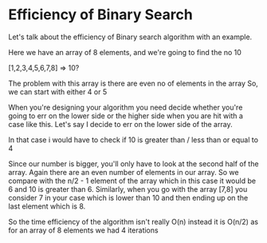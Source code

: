 # Efficiency of Binary Search

Let's talk about the efficiency of Binary search algorithm with an example.

Here we have an array of 8 elements, and we're going to find the no 10

[1,2,3,4,5,6,7,8] => 10?

The problem with this array is there are even no of elements in the array 
So, we can start with either 4 or 5 

When you're designing your algorithm you need decide whether you're going to 
err on the lower side or the higher side when you are hit with a case like this. 
Let's say I decide to err on the lower side of the array. 

In that case i would have to check if 10 is greater than / less than or equal to 4 

Since our number is bigger, you'll only have to look at the second half of the array. 
Again there are an even number of elements in our array. So we compare with the n/2 - 1 
element of the array which in this case it would be 6 and 10 is greater than 6. 
Similarly, when you go with the array [7,8] you consider 7 in your case which is 
lower than 10 and then ending up on the last element which is 8. 

So the time efficiency of the algorithm isn't really O(n) instead it is O(n/2) as for 
an array of 8 elements we had 4 iterations 
